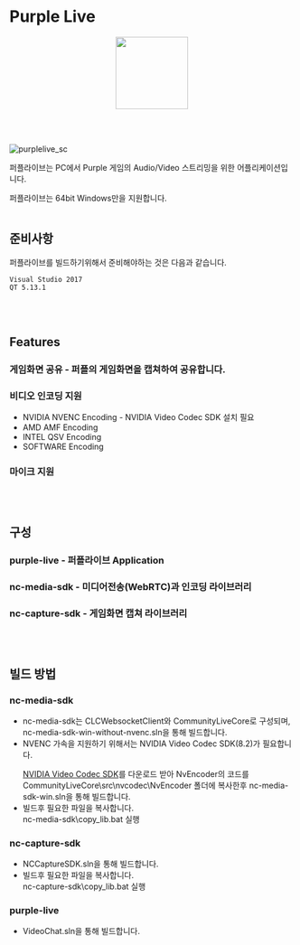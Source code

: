 # Purple Live
<p align="center" width=128>
    <img width=128 src="./img/logo.png">
</p>

<br></br>

![purplelive_sc](./img/screenshot.png)<p></p>
퍼플라이브는 PC에서 Purple 게임의 Audio/Video 스트리밍을 위한 어플리케이션입니다.
<p></p>퍼플라이브는 64bit Windows만을 지원합니다.
<br></br>

## 준비사항

퍼플라이브를 빌드하기위해서 준비해야하는 것은 다음과 같습니다.
```
Visual Studio 2017
QT 5.13.1
```
<br></br>

## Features

### 게임화면 공유 - 퍼플의 게임화면을 캡쳐하여 공유합니다.

### 비디오 인코딩 지원

  * NVIDIA NVENC Encoding - NVIDIA Video Codec SDK 설치 필요
  * AMD AMF Encoding
  * INTEL QSV Encoding
  * SOFTWARE Encoding

### 마이크 지원
<br></br>

## 구성
### purple-live - 퍼플라이브 Application
### nc-media-sdk - 미디어전송(WebRTC)과 인코딩 라이브러리
### nc-capture-sdk - 게임화면 캡쳐 라이브러리
<br></br>

## 빌드 방법
### nc-media-sdk
  * nc-media-sdk는 CLCWebsocketClient와 CommunityLiveCore로 구성되며, nc-media-sdk-win-without-nvenc.sln을 통해 빌드합니다.
  * NVENC 가속을 지원하기 위해서는 NVIDIA Video Codec SDK(8.2)가 필요합니다.<p></p>
  [NVIDIA Video Codec SDK](https://developer.nvidia.com/nvidia-video-codec-sdk)를 다운로드 받아 NvEncoder의 코드를 CommunityLiveCore\src\nvcodec\NvEncoder 폴더에 복사한후 nc-media-sdk-win.sln을 통해 빌드합니다.
  * 빌드후 필요한 파일을 복사합니다.
  <br>nc-media-sdk\copy_lib.bat 실행<br>
### nc-capture-sdk
  * NCCaptureSDK.sln을 통해 빌드합니다.
  * 빌드후 필요한 파일을 복사합니다.
  <br>nc-capture-sdk\copy_lib.bat 실행<br>
### purple-live
  * VideoChat.sln을 통해 빌드합니다.
<br></br>
